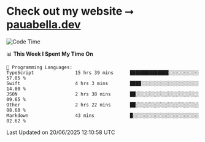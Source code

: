 # Check out my website ⭢ [pauabella.dev](https://pauabella.dev)

<!--START_SECTION:waka-->
![Code Time](http://img.shields.io/badge/Code%20Time-4%2C555%20hrs%2034%20mins-blue)

📊 **This Week I Spent My Time On** 

```text
💬 Programming Languages: 
TypeScript               15 hrs 39 mins      ██████████████░░░░░░░░░░░   57.05 % 
Swift                    4 hrs 3 mins        ████░░░░░░░░░░░░░░░░░░░░░   14.80 % 
JSON                     2 hrs 38 mins       ██░░░░░░░░░░░░░░░░░░░░░░░   09.65 % 
Other                    2 hrs 22 mins       ██░░░░░░░░░░░░░░░░░░░░░░░   08.68 % 
Markdown                 43 mins             █░░░░░░░░░░░░░░░░░░░░░░░░   02.62 % 
```


 Last Updated on 20/06/2025 12:10:58 UTC
<!--END_SECTION:waka-->
